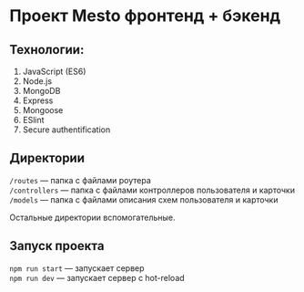 # Проект Mesto фронтенд + бэкенд

## Технологии:

1. JavaScript (ES6)
2. Node.js
3. MongoDB
4. Express
5. Mongoose
6. ESlint
7. Secure authentification


## Директории

`/routes` — папка с файлами роутера  
`/controllers` — папка с файлами контроллеров пользователя и карточки   
`/models` — папка с файлами описания схем пользователя и карточки  
  
Остальные директории вспомогательные.

## Запуск проекта

`npm run start` — запускает сервер   
`npm run dev` — запускает сервер с hot-reload
